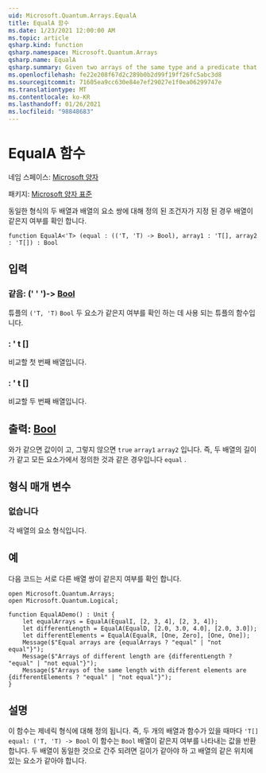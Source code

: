 ```yaml
---
uid: Microsoft.Quantum.Arrays.EqualA
title: EqualA 함수
ms.date: 1/23/2021 12:00:00 AM
ms.topic: article
qsharp.kind: function
qsharp.namespace: Microsoft.Quantum.Arrays
qsharp.name: EqualA
qsharp.summary: Given two arrays of the same type and a predicate that is defined for pairs of elements of the arrays, checks whether the arrays are equal.
ms.openlocfilehash: fe22e208f67d2c289b0b2d99f19ff26fc5abc3d8
ms.sourcegitcommit: 71605ea9cc630e84e7ef29027e1f0ea06299747e
ms.translationtype: MT
ms.contentlocale: ko-KR
ms.lasthandoff: 01/26/2021
ms.locfileid: "98848683"
---
```

# <a name="equala-function"></a>EqualA 함수

네임 스페이스: [Microsoft 양자](xref:Microsoft.Quantum.Arrays)

패키지: [Microsoft 양자 표준](https://nuget.org/packages/Microsoft.Quantum.Standard)


동일한 형식의 두 배열과 배열의 요소 쌍에 대해 정의 된 조건자가 지정 된 경우 배열이 같은지 여부를 확인 합니다.

```qsharp
function EqualA<'T> (equal : (('T, 'T) -> Bool), array1 : 'T[], array2 : 'T[]) : Bool
```


## <a name="input"></a>입력

### <a name="equal--tt---bool"></a>같음: (' ' ')-> [Bool](xref:microsoft.quantum.lang-ref.bool)

튜플의 `('T, 'T)` `Bool` 두 요소가 같은지 여부를 확인 하는 데 사용 되는 튜플의 함수입니다.


### <a name="array1--t"></a>: ' t []

비교할 첫 번째 배열입니다.


### <a name="array2--t"></a>: ' t []

비교할 두 번째 배열입니다.



## <a name="output--bool"></a>출력: [Bool](xref:microsoft.quantum.lang-ref.bool)

와가 같으면 값이이 고, 그렇지 않으면 `true` `array1` `array2` 입니다.
즉, 두 배열의 길이가 같고 모든 요소가에서 정의한 것과 같은 경우입니다 `equal` .

## <a name="type-parameters"></a>형식 매개 변수

### <a name="t"></a>없습니다

각 배열의 요소 형식입니다.

## <a name="example"></a>예

다음 코드는 서로 다른 배열 쌍이 같은지 여부를 확인 합니다.

```qsharp
open Microsoft.Quantum.Arrays;
open Microsoft.Quantum.Logical;

function EqualADemo() : Unit {
    let equalArrays = EqualA(EqualI, [2, 3, 4], [2, 3, 4]);
    let differentLength = EqualA(EqualD, [2.0, 3.0, 4.0], [2.0, 3.0]);
    let differentElements = EqualA(EqualR, [One, Zero], [One, One]);
    Message($"Equal arrays are {equalArrays ? "equal" | "not equal"}");
    Message($"Arrays of different length are {differentLength ? "equal" | "not equal"}");
    Message($"Arrays of the same length with different elements are {differentElements ? "equal" | "not equal"}");
}
```

## <a name="remarks"></a>설명

이 함수는 제네릭 형식에 대해 정의 됩니다. 즉, 두 개의 배열과 함수가 있을 때마다 `'T[]` `equal: ('T, 'T) -> Bool` 이 함수는 `Bool` 배열이 같은지 여부를 나타내는 값을 반환 합니다.
두 배열이 동일한 것으로 간주 되려면 길이가 같아야 하 고 배열의 같은 위치에 있는 요소가 같아야 합니다.
